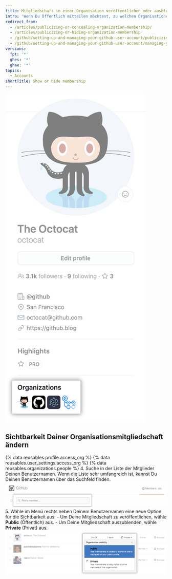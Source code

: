 ```yaml
---
title: Mitgliedschaft in einer Organisation veröffentlichen oder ausblenden
intro: 'Wenn Du öffentlich mitteilen möchtest, zu welchen Organisationen Du gehörst, kannst Du die Avatare der Organisationen in Deinem Profil anzeigen.'
redirect_from:
  - /articles/publicizing-or-concealing-organization-membership/
  - /articles/publicizing-or-hiding-organization-membership
  - /github/setting-up-and-managing-your-github-user-account/publicizing-or-hiding-organization-membership
  - /github/setting-up-and-managing-your-github-user-account/managing-your-membership-in-organizations/publicizing-or-hiding-organization-membership
versions:
  fpt: '*'
  ghes: '*'
  ghae: '*'
topics:
  - Accounts
shortTitle: Show or hide membership
---
```


![Feld „Organizations“ (Organisationen) im Profil](/assets/images/help/profile/profile_orgs_box.png)

## Sichtbarkeit Deiner Organisationsmitgliedschaft ändern

{% data reusables.profile.access_org %}
{% data reusables.user_settings.access_org %}
{% data reusables.organizations.people %}
4. Suche in der Liste der Mitglieder Deinen Benutzernamen. Wenn die Liste sehr umfangreich ist, kannst Du Deinen Benutzernamen über das Suchfeld finden. ![Suchfeld für Organisationsmitglieder](/assets/images/help/organizations/member-search-box.png)
5. Wähle im Menü rechts neben Deinem Benutzernamen eine neue Option für die Sichtbarkeit aus:
    - Um Deine Mitgliedschaft zu veröffentlichen, wähle **Public** (Öffentlich) aus.
    - Um Deine Mitgliedschaft auszublenden, wähle **Private** (Privat) aus. ![Link für Sichtbarkeit der Organisationsmitglieder](/assets/images/help/organizations/member-visibility-link.png)
